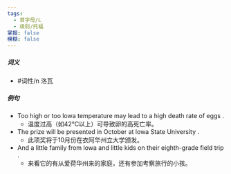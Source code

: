 ```yaml
---
tags:
  - 首字母/L
  - 级别/托福
掌握: false
模糊: false
---
```

##### 词义
- #词性/n  洛瓦
##### 例句
- Too high or too lowa temperature may lead to a high death rate of eggs .
	- 温度过高（如42℃以上）可导致卵的高死亡率。
- The prize will be presented in October at lowa State University .
	- 此项奖将于10月份在衣阿华州立大学颁发。
- And a little family from lowa and little kids on their eighth-grade field trip .
	- 来看它的有从爱荷华州来的家庭，还有参加考察旅行的小孩。
